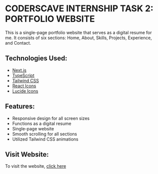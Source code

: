 # CODERSCAVE INTERNSHIP TASK 2: PORTFOLIO WEBSITE

This is a single-page portfolio website that serves as a digital resume for me. It consists of six sections: Home, About, Skills, Projects, Experience, and Contact.

## Technologies Used:

- [Next.js](https://nextjs.org/blog/next-14-2)
- [TypeScript](https://www.typescriptlang.org/)
- [Tailwind CSS](https://tailwindcss.com/)
- [React Icons](https://react-icons.github.io/react-icons/)
- [Lucide Icons](https://lucide.dev/icons/)

## Features:

- Responsive design for all screen sizes
- Functions as a digital resume
- Single-page website
- Smooth scrolling for all sections
- Utilized Tailwind CSS animations

## Visit Website:

To visit the website, [click here](https://shahmir-portfolio-website.vercel.app/)


